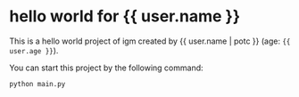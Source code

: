 # hello world for {{ user.name }}

This is a hello world project of igm created by {{ user.name | potc }} (age: `{{ user.age }}`).

You can start this project by the following command:

```python
python main.py
```
